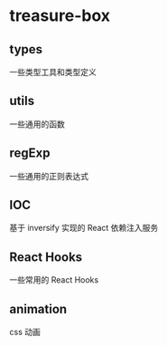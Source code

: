# treasure-box

## types
一些类型工具和类型定义

## utils
一些通用的函数

## regExp
一些通用的正则表达式

## IOC
基于 inversify 实现的 React 依赖注入服务

## React Hooks
一些常用的 React Hooks

## animation
css 动画
